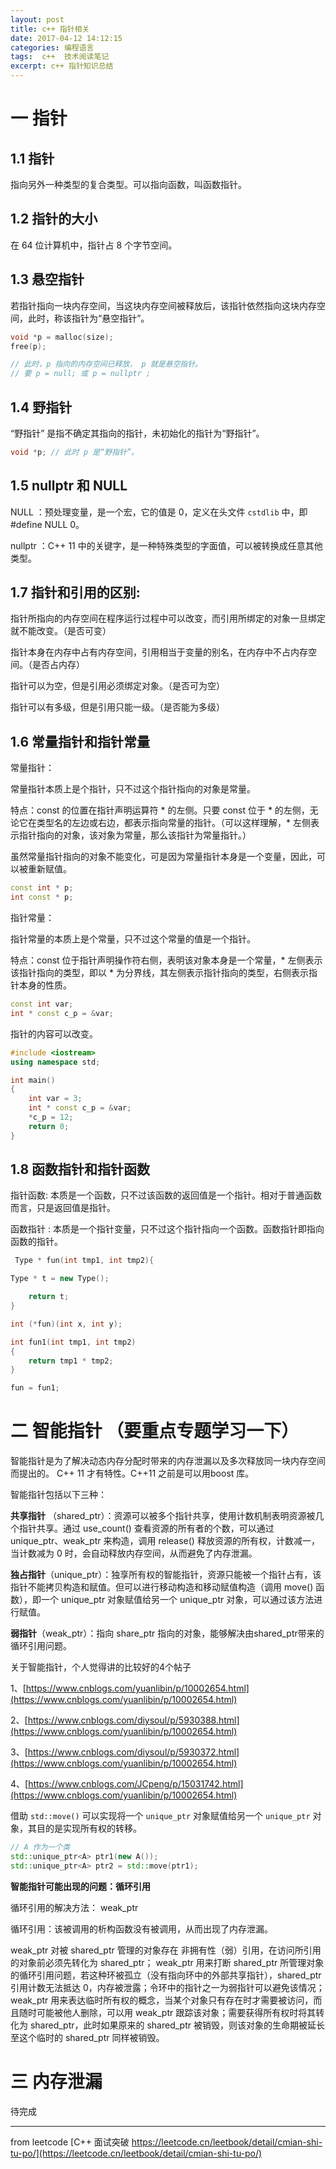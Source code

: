 ```yaml
---
layout: post
title: c++ 指针相关
date: 2017-04-12 14:12:15
categories: 编程语言 
tags:  c++  技术阅读笔记
excerpt: c++ 指针知识总结
---
```


# 一 指针

## 1.1  指针

指向另外一种类型的复合类型。可以指向函数，叫函数指针。

## 1.2 指针的大小

在 64 位计算机中，指针占 8 个字节空间。

## 1.3 悬空指针 

若指针指向一块内存空间，当这块内存空间被释放后，该指针依然指向这块内存空间，此时，称该指针为“悬空指针”。

```c++
void *p = malloc(size); 
free(p); 

// 此时，p 指向的内存空间已释放， p 就是悬空指针。
// 要 p = null; 或 p = nullptr ;

```

## 1.4  野指针 

“野指针” 是指不确定其指向的指针，未初始化的指针为“野指针”。

```c++
void *p; // 此时 p 是“野指针”。
```


##  1.5 nullptr 和 NULL

NULL ：预处理变量，是一个宏，它的值是 0，定义在头文件 `cstdlib` 中，即 #define NULL 0。

nullptr ：C++ 11 中的关键字，是一种特殊类型的字面值，可以被转换成任意其他类型。

 
##  1.7 指针和引用的区别:
 
指针所指向的内存空间在程序运行过程中可以改变，而引用所绑定的对象一旦绑定就不能改变。（是否可变）

指针本身在内存中占有内存空间，引用相当于变量的别名，在内存中不占内存空间。（是否占内存）

指针可以为空，但是引用必须绑定对象。（是否可为空）

指针可以有多级，但是引用只能一级。（是否能为多级）


## 1.6 常量指针和指针常量

常量指针：

常量指针本质上是个指针，只不过这个指针指向的对象是常量。

特点：const 的位置在指针声明运算符 * 的左侧。只要 const 位于 * 的左侧，无论它在类型名的左边或右边，都表示指向常量的指针。（可以这样理解，* 左侧表示指针指向的对象，该对象为常量，那么该指针为常量指针。）

虽然常量指针指向的对象不能变化，可是因为常量指针本身是一个变量，因此，可以被重新赋值。

```c++
const int * p; 
int const * p;
```


指针常量：

指针常量的本质上是个常量，只不过这个常量的值是一个指针。

特点：const 位于指针声明操作符右侧，表明该对象本身是一个常量，* 左侧表示该指针指向的类型，即以 * 为分界线，其左侧表示指针指向的类型，右侧表示指针本身的性质。


```c++ 
const int var; 
int * const c_p = &var;
```

指针的内容可以改变。

```c++
#include <iostream>
using namespace std;

int main()
{
    int var = 3;
    int * const c_p = &var;
    *c_p = 12; 
    return 0;
}

```

## 1.8  函数指针和指针函数


  
指针函数: 本质是一个函数，只不过该函数的返回值是一个指针。相对于普通函数而言，只是返回值是指针。

函数指针  : 本质是一个指针变量，只不过这个指针指向一个函数。函数指针即指向函数的指针。
```c++
 Type * fun(int tmp1, int tmp2){

Type * t = new Type();

    return t;
}

int (*fun)(int x, int y);

int fun1(int tmp1, int tmp2) 
{
	return tmp1 * tmp2; 
}

fun = fun1;

```

# 二  智能指针  （要重点专题学习一下）


智能指针是为了解决动态内存分配时带来的内存泄漏以及多次释放同一块内存空间而提出的。 C++ 11 才有特性。C++11 之前是可以用boost 库。

智能指针包括以下三种：

**共享指针** （shared_ptr）：资源可以被多个指针共享，使用计数机制表明资源被几个指针共享。通过 use_count() 查看资源的所有者的个数，可以通过 unique_ptr、weak_ptr 来构造，调用 release() 释放资源的所有权，计数减一，当计数减为 0 时，会自动释放内存空间，从而避免了内存泄漏。

**独占指针**（unique_ptr）：独享所有权的智能指针，资源只能被一个指针占有，该指针不能拷贝构造和赋值。但可以进行移动构造和移动赋值构造（调用 move() 函数），即一个 unique_ptr 对象赋值给另一个 unique_ptr 对象，可以通过该方法进行赋值。

**弱指针**（weak_ptr）：指向 share_ptr 指向的对象，能够解决由shared_ptr带来的循环引用问题。

关于智能指针，个人觉得讲的比较好的4个帖子

1、[https://www.cnblogs.com/yuanlibin/p/10002654.html](https://www.cnblogs.com/yuanlibin/p/10002654.html)

2、[https://www.cnblogs.com/diysoul/p/5930388.html](https://www.cnblogs.com/yuanlibin/p/10002654.html)

3、[https://www.cnblogs.com/diysoul/p/5930372.html](https://www.cnblogs.com/yuanlibin/p/10002654.html)

4、[https://www.cnblogs.com/JCpeng/p/15031742.html](https://www.cnblogs.com/yuanlibin/p/10002654.html)

借助 `std::move()` 可以实现将一个 `unique_ptr` 对象赋值给另一个 `unique_ptr` 对象，其目的是实现所有权的转移。

```c++
// A 作为一个类 
std::unique_ptr<A> ptr1(new A());
std::unique_ptr<A> ptr2 = std::move(ptr1);

```

**智能指针可能出现的问题：循环引用**

循环引用的解决方法： weak_ptr

循环引用：该被调用的析构函数没有被调用，从而出现了内存泄漏。

weak_ptr 对被 shared_ptr 管理的对象存在 非拥有性（弱）引用，在访问所引用的对象前必须先转化为 shared_ptr；
weak_ptr 用来打断 shared_ptr 所管理对象的循环引用问题，若这种环被孤立（没有指向环中的外部共享指针），shared_ptr 引用计数无法抵达 0，内存被泄露；令环中的指针之一为弱指针可以避免该情况；
weak_ptr 用来表达临时所有权的概念，当某个对象只有存在时才需要被访问，而且随时可能被他人删除，可以用 weak_ptr 跟踪该对象；需要获得所有权时将其转化为 shared_ptr，此时如果原来的 shared_ptr 被销毁，则该对象的生命期被延长至这个临时的 shared_ptr 同样被销毁。


# 三 内存泄漏
 
 待完成

 ---
from leetcode [C++ 面试突破 https://leetcode.cn/leetbook/detail/cmian-shi-tu-po/](https://leetcode.cn/leetbook/detail/cmian-shi-tu-po/)
